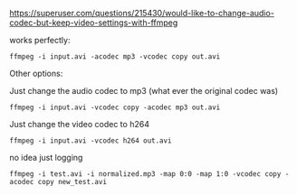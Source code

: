 https://superuser.com/questions/215430/would-like-to-change-audio-codec-but-keep-video-settings-with-ffmpeg

works perfectly:

```
ffmpeg -i input.avi -acodec mp3 -vcodec copy out.avi
```

Other options:

Just change the audio codec to mp3 (what ever the original codec was)
```
ffmpeg -i input.avi -vcodec copy -acodec mp3 out.avi
```
Just change the video codec to h264
```
ffmpeg -i input.avi -vcodec h264 out.avi
```
no idea just logging
```
ffmpeg -i test.avi -i normalized.mp3 -map 0:0 -map 1:0 -vcodec copy -acodec copy new_test.avi
```

